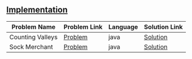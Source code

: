## [Implementation](https://www.hackerrank.com/domains/algorithms/implementation)

|Problem Name|Problem Link|Language|Solution Link|
---|---|---|---
|Counting Valleys|[Problem](https://www.hackerrank.com/challenges/counting-valleys/problem)|java|[Solution](./CountingValleys.java)|
|Sock Merchant|[Problem](https://www.hackerrank.com/challenges/sock-merchant/problem)|java|[Solution](./SockMerchant.java)|
